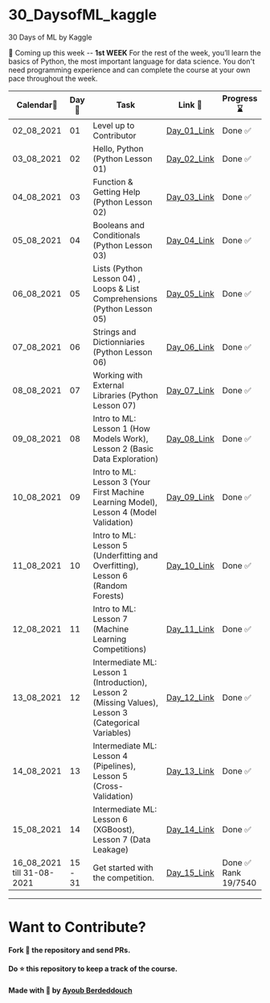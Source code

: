 # 30_DaysofML_kaggle
30 Days of ML by Kaggle 

👀 Coming up this week -- __1st WEEK__
For the rest of the week, you’ll learn the basics of Python, the most important language for data science. 
You don't need programming experience and can complete the course at your own pace throughout the week.

|Calendar📅 |Day📆 |Task |Link 🔗|Progress⌛ |
|------|------|-----|--------|-----------|
|02_08_2021|01|Level up to Contributor|[Day_01_Link](https://github.com/ayoub-berdeddouch/30_DaysofML_kaggle/blob/main/Day_01.md)|Done ✅ |
|03_08_2021|02|Hello, Python (Python Lesson 01)|[Day_02_Link]()|Done ✅ |
|04_08_2021|03|Function & Getting Help (Python Lesson 02)|[Day_03_Link]()| Done ✅|
|05_08_2021|04|Booleans and Conditionals (Python Lesson 03)|[Day_04_Link]()|Done ✅ |
|06_08_2021|05|Lists (Python Lesson 04) , Loops & List Comprehensions (Python Lesson 05)|[Day_05_Link]()| Done ✅|
|07_08_2021|06|Strings and Dictionniaries (Python Lesson 06)|[Day_06_Link]()|Done ✅ |
|08_08_2021|07|Working with External Libraries (Python Lesson 07)|[Day_07_Link]()|Done ✅ |
|09_08_2021|08|Intro to ML: Lesson 1 (How Models Work), Lesson 2 (Basic Data Exploration)|[Day_08_Link]()|Done ✅ |
|10_08_2021|09|Intro to ML: Lesson 3 (Your First Machine Learning Model), Lesson 4 (Model Validation)|[Day_09_Link]()|Done ✅|
|11_08_2021|10|Intro to ML: Lesson 5 (Underfitting and Overfitting), Lesson 6 (Random Forests)|[Day_10_Link]()|Done ✅ |
|12_08_2021|11|Intro to ML: Lesson 7 (Machine Learning Competitions)|[Day_11_Link]()|Done ✅ |
|13_08_2021|12|Intermediate ML: Lesson 1 (Introduction), Lesson 2 (Missing Values), Lesson 3 (Categorical Variables)|[Day_12_Link]()|Done ✅ |
|14_08_2021|13|Intermediate ML: Lesson 4 (Pipelines), Lesson 5 (Cross-Validation)|[Day_13_Link]()|Done ✅ |
|15_08_2021|14|Intermediate ML: Lesson 6 (XGBoost), Lesson 7 (Data Leakage)|[Day_14_Link]()|Done ✅ |
|16_08_2021 till 31-08-2021|15 - 31|Get started with the competition.|[Day_15_Link]()|Done ✅ Rank 19/7540 |




-------------------

# Want to Contribute?
#### Fork 🍴 the repository and send PRs.
 
#### Do :star: this repository to keep a track of the course. 
 
#### Made with 💟 by [Ayoub Berdeddouch](https://github.com/ayoub-berdeddouch)
 
